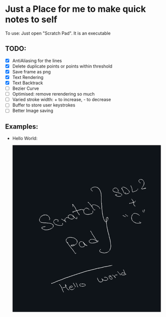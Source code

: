 # Just a Place for me to make quick notes to self

To use: Just open "Scratch Pad". It is an executable

## TODO:
- [X] AntiAliasing for the lines
- [X] Delete duplicate points or points within threshold
- [X] Save frame as png
- [X] Text Rendering
- [X] Text Backtrack
- [ ] Bezier Curve
- [ ] Optimised: remove rerendering so much
- [ ] Varied stroke width: + to increase, - to decrease
- [ ] Buffer to store user keystrokes
- [ ] Better Image saving

## Examples:

- Hello World:

    ![Alt text](Images/Hello_world.png)
